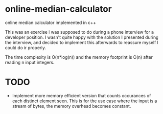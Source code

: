 online-median-calculator
========================

online median calculator implemented in c++


This was an exercise I was supposed to do during a phone interview for a developer position.
I wasn't quite happy with the solution I presented during the interview, and decided to implement this afterwards to reassure myself I could do ir properly.


The time complexity is O(n*log(n)) and the memory footprint is O(n) after reading n input integers.

TODO
====

* Implement more memory efficient version that counts occurances of each distinct element seen.
 This is for the use case where the input is a stream of bytes, the memory overhead becomes constant.

